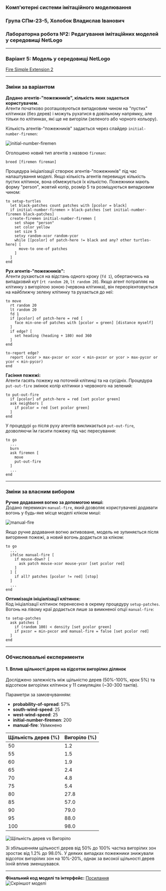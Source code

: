 ### Комп'ютерні системи імітаційного моделювання  
### Група СПм-23-5, **Холобок Владислав Іванович**  
### Лабораторна робота №**2**: Редагування імітаційних моделей у середовищі NetLogo  

---

### Варіант 5: Модель у середовищі NetLogo  
[Fire Simple Extension 2](http://www.netlogoweb.org/launch#http://www.netlogoweb.org/assets/modelslib/IABM%20Textbook/chapter%203/Fire%20Extensions/Fire%20Simple%20Extension%202.nlogo)  

---

### Зміни за варіантом  

**Додано агентів-"пожежників", кількість яких задається користувачем.**  
Агенти початково розташовуються випадковим чином на "пустих" клітинках (без дерев) і можуть рухатися в довільному напрямку, але тільки по клітинках, які ще не вигоріли (зеленого або чорного кольору).

Кількість агентів-"пожежників" задається через слайдер `initial-number-firemen`:  

![initial-number-firemen](initial-number-firemen.png)

Оголошено новий тип агентів з назвою `fireman`:  
```NetLogo
breed [firemen fireman]
```  

Процедура ініціалізації створює агентів-"пожежників" під час налаштування моделі. Якщо кількість агентів перевищує кількість пустих клітинок, вона обмежується їх кількістю. Пожежники мають форму "person", жовтий колір, розмір 5 та розміщуються випадковим чином:  
```NetLogo
to setup-turtles
  let black-patches count patches with [pcolor = black]
  if initial-number-firemen > black-patches [set initial-number-firemen black-patches]
  create-firemen initial-number-firemen [
    set shape "person"
    set color yellow
    set size 5
    setxy random-xcor random-ycor
    while [[pcolor] of patch-here != black and any? other turtles-here] [
      move-to one-of patches
    ]
  ]
end
```  

**Рух агентів-"пожежників":**  
Агенти рухаються на відстань одного кроку (`fd 1`), обертаючись на випадковий кут (`rt random 20`, `lt random 20`). Якщо агент потрапляє на клітинку з вигорілою зоною (червона клітинка), він переорієнтовується на найближчу зелену клітинку та рухається до неї:  
```NetLogo
to move
  rt random 20
  lt random 20
  fd 1
  if [pcolor] of patch-here = red [
    face min-one-of patches with [pcolor = green] [distance myself]
  ]
  if edge? [
    set heading (heading + 180) mod 360
  ]
end

to-report edge?
  report (xcor > max-pxcor or xcor < min-pxcor or ycor > max-pycor or ycor < min-pycor)
end
```  

**Гасіння пожежі:**  
Агенти гасять пожежу на поточній клітинці та на сусідніх. Процедура `put-out-fire` змінює колір клітинки з червоного на зелений:  
```NetLogo
to put-out-fire
  if [pcolor] of patch-here = red [set pcolor green]
  ask neighbors [
    if pcolor = red [set pcolor green]
  ]
end
```  

У процедурі `go` після руху агентів викликається `put-out-fire`, дозволяючи їм гасити пожежу під час пересування:  
```NetLogo
to go
  ...
  burn
  ask firemen [
    move
    put-out-fire
  ]
  ...
end
```  

---

### Зміни за власним вибором  

**Ручне додавання вогню за допомогою миші:**  
Додано перемикач `manual-fire`, який дозволяє користувачеві додавати вогонь у будь-яке місце моделі кліком миші:  

![manual-fire](manual-fire.png)  

Якщо ручне додавання вогню активоване, модель не зупиняється після вигоряння пожежі, а новий вогонь додається за кліком:  
```NetLogo
to go
  ...
  ifelse manual-fire [
    if mouse-down? [
      ask patch mouse-xcor mouse-ycor [set pcolor red]
    ]
  ] [
    if all? patches [pcolor != red] [stop]
  ]
  ...
end
```  

**Оптимізація ініціалізації клітинок:**  
Код ініціалізації клітинок перенесено в окрему процедуру `setup-patches`. Вогонь на лівому краї додається лише за вимкненої опції `manual-fire`:  
```NetLogo
to setup-patches
  ask patches [
    if (random 100) < density [set pcolor green]
    if pxcor = min-pxcor and manual-fire = false [set pcolor red]
  ]
end
```  

---

### Обчислювальні експерименти  

#### 1. Вплив щільності дерев на відсоток вигорілих ділянок  
Досліджено залежність між щільністю дерев (50%-100%, крок 5%) та відсотком вигорілих клітинок у 11 симуляціях (~30-300 тактів).  

Параметри за замовчуванням:  
- **probability-of-spread**: 57%  
- **south-wind-speed**: 25  
- **west-wind-speed**: 25  
- **initial-number-firemen**: 200  
- **manual-fire**: Увімкнено  

| Щільність дерев (%) | Вигоріло (%) |
|----------------------|--------------|
| 50                  | 1.2          |
| 55                  | 1.5          |
| 60                  | 1.9          |
| 65                  | 2.4          |
| 70                  | 4.8          |
| 75                  | 5.4          |
| 80                  | 27.8         |
| 85                  | 57.0         |
| 90                  | 79.0         |
| 95                  | 88.0         |
| 100                 | 98.0         |

![Щільність дерев vs Вигоріло](fig1.png)  

Зі збільшенням щільності дерев від 50% до 100% частка вигорілих зон зростає від 1.2% до 98.0%. У деяких випадках пожежники знижували відсоток вигорілих зон на 10%-20%, однак за високої щільності дерев їхній вплив зменшувався.  

---  
**Фінальний код моделі та інтерфейс:** [Посилання](Fire_Simple_Extension_3.nlogo)  
![Скріншот моделі](model.png)  
